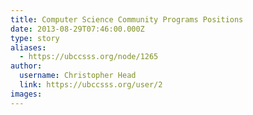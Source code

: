 ```yaml
---
title: Computer Science Community Programs Positions 
date: 2013-08-29T07:46:00.000Z
type: story
aliases:
  - https://ubccsss.org/node/1265
author:
  username: Christopher Head
  link: https://ubccsss.org/user/2
images:
---
```


